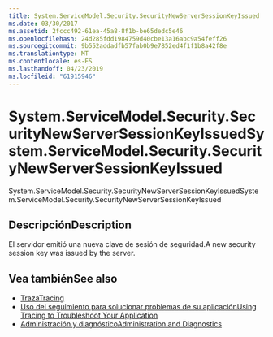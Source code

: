 ```yaml
---
title: System.ServiceModel.Security.SecurityNewServerSessionKeyIssued
ms.date: 03/30/2017
ms.assetid: 2fccc492-61ea-45a8-8f1b-be65dedc5e46
ms.openlocfilehash: 24d285fdd1984759d40cbe13a16abc9a54feff26
ms.sourcegitcommit: 9b552addadfb57fab0b9e7852ed4f1f1b8a42f8e
ms.translationtype: MT
ms.contentlocale: es-ES
ms.lasthandoff: 04/23/2019
ms.locfileid: "61915946"
---
```

# <a name="systemservicemodelsecuritysecuritynewserversessionkeyissued"></a><span data-ttu-id="cd3d8-102">System.ServiceModel.Security.SecurityNewServerSessionKeyIssued</span><span class="sxs-lookup"><span data-stu-id="cd3d8-102">System.ServiceModel.Security.SecurityNewServerSessionKeyIssued</span></span>
<span data-ttu-id="cd3d8-103">System.ServiceModel.Security.SecurityNewServerSessionKeyIssued</span><span class="sxs-lookup"><span data-stu-id="cd3d8-103">System.ServiceModel.Security.SecurityNewServerSessionKeyIssued</span></span>  
  
## <a name="description"></a><span data-ttu-id="cd3d8-104">Descripción</span><span class="sxs-lookup"><span data-stu-id="cd3d8-104">Description</span></span>  
 <span data-ttu-id="cd3d8-105">El servidor emitió una nueva clave de sesión de seguridad.</span><span class="sxs-lookup"><span data-stu-id="cd3d8-105">A new security session key was issued by the server.</span></span>  
  
## <a name="see-also"></a><span data-ttu-id="cd3d8-106">Vea también</span><span class="sxs-lookup"><span data-stu-id="cd3d8-106">See also</span></span>

- [<span data-ttu-id="cd3d8-107">Traza</span><span class="sxs-lookup"><span data-stu-id="cd3d8-107">Tracing</span></span>](../../../../../docs/framework/wcf/diagnostics/tracing/index.md)
- [<span data-ttu-id="cd3d8-108">Uso del seguimiento para solucionar problemas de su aplicación</span><span class="sxs-lookup"><span data-stu-id="cd3d8-108">Using Tracing to Troubleshoot Your Application</span></span>](../../../../../docs/framework/wcf/diagnostics/tracing/using-tracing-to-troubleshoot-your-application.md)
- [<span data-ttu-id="cd3d8-109">Administración y diagnóstico</span><span class="sxs-lookup"><span data-stu-id="cd3d8-109">Administration and Diagnostics</span></span>](../../../../../docs/framework/wcf/diagnostics/index.md)
